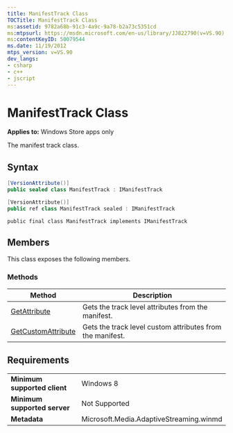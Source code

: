 ```yaml
---
title: ManifestTrack Class
TOCTitle: ManifestTrack Class
ms:assetid: 9782a68b-91c3-4a9c-9a78-b2a73c5351cd
ms:mtpsurl: https://msdn.microsoft.com/en-us/library/JJ822790(v=VS.90)
ms:contentKeyID: 50079544
ms.date: 11/19/2012
mtps_version: v=VS.90
dev_langs:
- csharp
- c++
- jscript
---
```


# ManifestTrack Class

**Applies to:** Windows Store apps only

The manifest track class.

## Syntax

``` csharp
[VersionAttribute()]
public sealed class ManifestTrack : IManifestTrack
```

``` c++
[VersionAttribute()]
public ref class ManifestTrack sealed : IManifestTrack
```

``` jscript
public final class ManifestTrack implements IManifestTrack
```

## Members

This class exposes the following members.

### Methods

|Method|Description|
|--- |--- |
|[GetAttribute](manifesttrack-getattribute-method.md)|Gets the track level attributes from the manifest.|
|[GetCustomAttribute](manifesttrack-getcustomattribute-method.md)|Gets the track level custom attributes from the manifest.|


## Requirements

|||
|--- |--- |
|**Minimum supported client**|Windows 8|
|**Minimum supported server**|Not Supported|
|**Metadata**|Microsoft.Media.AdaptiveStreaming.winmd|

